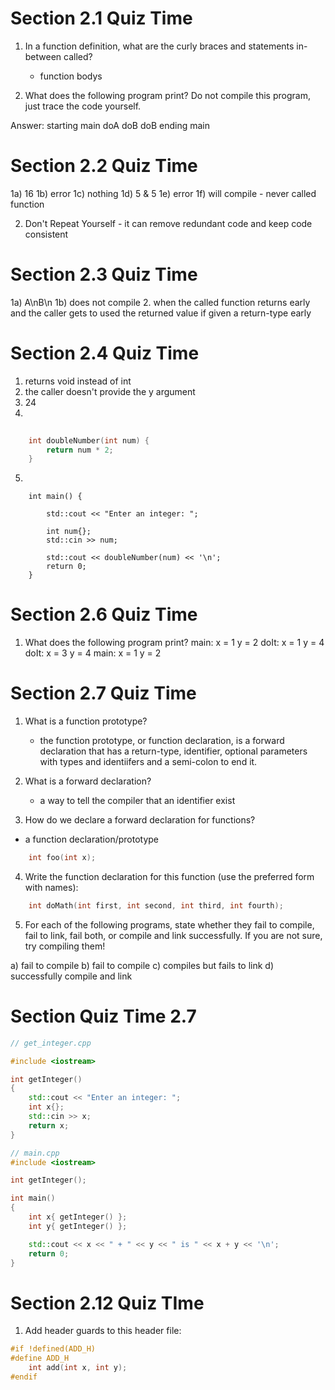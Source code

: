 # Section 2.1 Quiz Time
1. In a function definition, what are the curly braces and statements in-between called?
	- function bodys

2. What does the following program print? Do not compile this program, just trace the code yourself.

Answer:
starting main
doA
doB
doB
ending main

# Section 2.2 Quiz Time

1a) 16
1b) error
1c) nothing
1d) 5 & 5
1e) error
1f) will compile - never called function

2. Don't Repeat Yourself - it can remove redundant code and keep code consistent

# Section 2.3 Quiz Time
1a) A\nB\n
1b) does not compile
2. when the called function returns early and the caller gets to used the returned value if given a return-type early

# Section 2.4 Quiz Time
1. returns void instead of int
2. the caller doesn't provide the y argument
3. 24
4. 

```c++
	
	int doubleNumber(int num) {
		return num * 2;
	}


```

5.  
```
	int main() {
		
		std::cout << "Enter an integer: ";

		int num{};
		std::cin >> num;

		std::cout << doubleNumber(num) << '\n';
		return 0;
	}

```

# Section 2.6 Quiz Time
1. What does the following program print? 
main: x = 1 y = 2
doIt: x = 1 y = 4
doIt: x = 3 y = 4
main: x = 1 y = 2

# Section 2.7 Quiz Time
1. What is a function prototype?
	- the function prototype, or function declaration, is a forward declaration that has a return-type, identifier, optional parameters with types and identiifers and a semi-colon to end it. 

2. What is a forward declaration?
	- a way to tell the compiler that an identifier exist 

3. How do we declare a forward declaration for functions?
- a function declaration/prototype
```c++
	int foo(int x);
```
4. Write the function declaration for this function (use the preferred form with names):
```c++
	int doMath(int first, int second, int third, int fourth);
```

5. For each of the following programs, state whether they fail to compile, fail to link, fail both, or compile and link successfully. If you are not sure, try compiling them!

a) fail to compile
b) fail to compile
c) compiles but fails to link
d) successfully compile and link

# Section Quiz Time 2.7
```c++
// get_integer.cpp

#include <iostream> 

int getInteger()
{
	std::cout << "Enter an integer: ";
	int x{};
	std::cin >> x;
	return x;
}
```

```c++
// main.cpp
#include <iostream> 

int getInteger(); 

int main()
{
	int x{ getInteger() };
	int y{ getInteger() };

	std::cout << x << " + " << y << " is " << x + y << '\n';
	return 0;
}
```

# Section 2.12 Quiz TIme
1. Add header guards to this header file:
```c++
#if !defined(ADD_H)
#define ADD_H
	int add(int x, int y);
#endif
```
